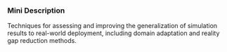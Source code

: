 ### Mini Description

Techniques for assessing and improving the generalization of simulation results to real-world deployment, including domain adaptation and reality gap reduction methods.
